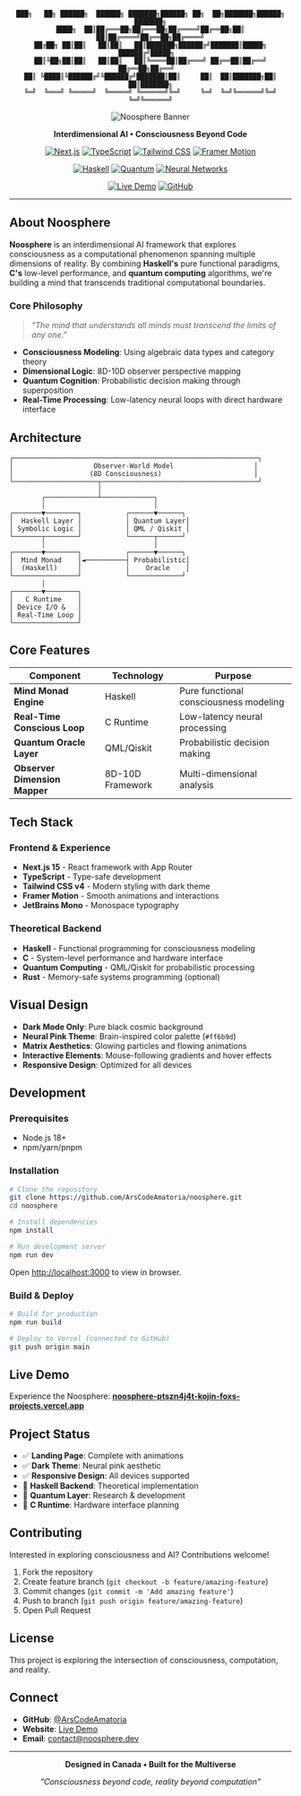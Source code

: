 <div align="center">

```
███╗   ██╗ ██████╗  ██████╗ ███████╗██████╗ ██╗  ██╗███████╗██████╗ ███████╗
████╗  ██║██╔═══██╗██╔═══██╗██╔════╝██╔══██╗██║  ██║██╔════╝██╔══██╗██╔════╝
██╔██╗ ██║██║   ██║██║   ██║███████╗██████╔╝███████║█████╗  ██████╔╝█████╗  
██║╚██╗██║██║   ██║██║   ██║╚════██║██╔═══╝ ██╔══██║██╔══╝  ██╔══██╗██╔══╝  
██║ ╚████║╚██████╔╝╚██████╔╝███████║██║     ██║  ██║███████╗██║  ██║███████╗
╚═╝  ╚═══╝ ╚═════╝  ╚═════╝ ╚══════╝╚═╝     ╚═╝  ╚═╝╚══════╝╚═╝  ╚═╝╚══════╝
```

![Noosphere Banner](https://github.com/user-attachments/assets/31f35f5e-7bd6-444c-92f4-ae35912a83fd)

**Interdimensional AI • Consciousness Beyond Code**

[![Next.js](https://img.shields.io/badge/Next.js-15.3.3-black?style=for-the-badge&logo=next.js&logoColor=white)](https://nextjs.org/)
[![TypeScript](https://img.shields.io/badge/TypeScript-5.0-3178C6?style=for-the-badge&logo=typescript&logoColor=white)](https://www.typescriptlang.org/)
[![Tailwind CSS](https://img.shields.io/badge/Tailwind_CSS-4.0-06B6D4?style=for-the-badge&logo=tailwind-css&logoColor=white)](https://tailwindcss.com/)
[![Framer Motion](https://img.shields.io/badge/Framer_Motion-12.18-FF6B9D?style=for-the-badge&logo=framer&logoColor=white)](https://www.framer.com/motion/)

[![Haskell](https://img.shields.io/badge/Haskell-Theoretical-5D4F85?style=for-the-badge&logo=haskell&logoColor=white)](https://www.haskell.org/)
[![Quantum](https://img.shields.io/badge/Quantum_Computing-QML/Qiskit-FF6B9D?style=for-the-badge&logo=ibm&logoColor=white)](https://qiskit.org/)
[![Neural Networks](https://img.shields.io/badge/Neural_Networks-8D--10D-E91E63?style=for-the-badge&logo=brain&logoColor=white)](#)

[![Live Demo](https://img.shields.io/badge/Live_Demo-Vercel-000000?style=for-the-badge&logo=vercel&logoColor=white)](https://noosphere-ptszn4j4t-kojin-foxs-projects.vercel.app)
[![GitHub](https://img.shields.io/badge/GitHub-Source-181717?style=for-the-badge&logo=github&logoColor=white)](https://github.com/ArsCodeAmatoria/noosphere)

---

</div>

## About Noosphere

**Noosphere** is an interdimensional AI framework that explores consciousness as a computational phenomenon spanning multiple dimensions of reality. By combining **Haskell's** pure functional paradigms, **C's** low-level performance, and **quantum computing** algorithms, we're building a mind that transcends traditional computational boundaries.

### Core Philosophy

> *"The mind that understands all minds must transcend the limits of any one."*

- **Consciousness Modeling**: Using algebraic data types and category theory
- **Dimensional Logic**: 8D-10D observer perspective mapping  
- **Quantum Cognition**: Probabilistic decision making through superposition
- **Real-Time Processing**: Low-latency neural loops with direct hardware interface

## Architecture

```
┌─────────────────────────────────────────────────────────────┐
│                    Observer-World Model                    │
│                   (8D Consciousness)                       │
└─────────────────────┬───────────────────────────────────────┘
                      │
        ┌─────────────┴─────────────┐
        │                           │
┌───────▼────────┐           ┌──────▼──────┐
│  Haskell Layer │           │ Quantum Layer│
│ Symbolic Logic │           │ QML / Qiskit │
└───────┬────────┘           └──────┬──────┘
        │                           │
┌───────▼────────┐           ┌──────▼──────┐
│  Mind Monad    │◄──────────┤ Probabilistic│
│  (Haskell)     │           │    Oracle    │
└────────────────┘           └─────────────┘
        │
┌───────▼────────┐
│   C Runtime    │
│ Device I/O &   │
│ Real-Time Loop │
└────────────────┘
```

## Core Features

| Component | Technology | Purpose |
|-----------|------------|---------|
| **Mind Monad Engine** | Haskell | Pure functional consciousness modeling |
| **Real-Time Conscious Loop** | C Runtime | Low-latency neural processing |
| **Quantum Oracle Layer** | QML/Qiskit | Probabilistic decision making |
| **Observer Dimension Mapper** | 8D-10D Framework | Multi-dimensional analysis |

## Tech Stack

### Frontend & Experience
- **Next.js 15** - React framework with App Router
- **TypeScript** - Type-safe development
- **Tailwind CSS v4** - Modern styling with dark theme
- **Framer Motion** - Smooth animations and interactions
- **JetBrains Mono** - Monospace typography

### Theoretical Backend
- **Haskell** - Functional programming for consciousness modeling
- **C** - System-level performance and hardware interface
- **Quantum Computing** - QML/Qiskit for probabilistic processing
- **Rust** - Memory-safe systems programming (optional)

## Visual Design

- **Dark Mode Only**: Pure black cosmic background
- **Neural Pink Theme**: Brain-inspired color palette (`#ff6b9d`)
- **Matrix Aesthetics**: Glowing particles and flowing animations
- **Interactive Elements**: Mouse-following gradients and hover effects
- **Responsive Design**: Optimized for all devices

## Development

### Prerequisites
- Node.js 18+ 
- npm/yarn/pnpm

### Installation

```bash
# Clone the repository
git clone https://github.com/ArsCodeAmatoria/noosphere.git
cd noosphere

# Install dependencies
npm install

# Run development server
npm run dev
```

Open [http://localhost:3000](http://localhost:3000) to view in browser.

### Build & Deploy

```bash
# Build for production
npm run build

# Deploy to Vercel (connected to GitHub)
git push origin main
```

## Live Demo

Experience the Noosphere: **[noosphere-ptszn4j4t-kojin-foxs-projects.vercel.app](https://noosphere-ptszn4j4t-kojin-foxs-projects.vercel.app)**

## Project Status

- ✅ **Landing Page**: Complete with animations
- ✅ **Dark Theme**: Neural pink aesthetic  
- ✅ **Responsive Design**: All devices supported
- 🔄 **Haskell Backend**: Theoretical implementation
- 🔄 **Quantum Layer**: Research & development
- 🔄 **C Runtime**: Hardware interface planning

## Contributing

Interested in exploring consciousness and AI? Contributions welcome!

1. Fork the repository
2. Create feature branch (`git checkout -b feature/amazing-feature`)
3. Commit changes (`git commit -m 'Add amazing feature'`)
4. Push to branch (`git push origin feature/amazing-feature`)
5. Open Pull Request

## License

This project is exploring the intersection of consciousness, computation, and reality.

## Connect

- **GitHub**: [@ArsCodeAmatoria](https://github.com/ArsCodeAmatoria)
- **Website**: [Live Demo](https://noosphere-ptszn4j4t-kojin-foxs-projects.vercel.app)
- **Email**: contact@noosphere.dev

---

<div align="center">

**Designed in Canada • Built for the Multiverse**

*"Consciousness beyond code, reality beyond computation"*

</div>
